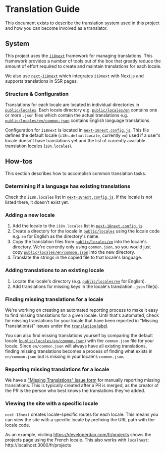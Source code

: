 # Translation Guide

This document exists to describe the translation system used in this project and
how you can become involved as a translator.

## System

This project uses the [`i18next`][i18next] framework for managing translations.
This framework provides a number of tools out of the box that greatly reduce the
amount of effort required to create and maintain translations for each locale.

We also use [`next-i18next`][next-i18next] which integrates `i18next` with
Next.js and supports translations in SSR pages.

### Structure & Configuration

Translations for each locale are located in individual directories in
[`public/locales`][locales]. Each locale directory e.g.
[`public/locales/en`][en] contains one or more `.json` files which contain the
actual translations e.g. [`public/locales/en/common.json`][en/common] contains
English language translations.

Configuration for `i18next` is located in [`next-18next.config.js`][config].
This file defines the default locale (`i18n.defaultLocale`, currently `en`) used
if a user's locale doesn't have translations yet and the list of currently
available translation locales (`18n.locales`).

## How-tos

This section describes how to accomplish common translation tasks.

### Determining if a language has existing translations

Check the `i18n.locales` list in [`next-18next.config.js`][config]. If the
locale is not listed there, it doesn't exist yet.

### Adding a new locale

1. Add the locale to the `i18n.locales` list in
   [`next-18next.config.js`][config].
2. Create a directory for the locale in [`public/locales`][locales] using the
   locale code e.g. `en` for English as the directory's name.
3. Copy the translation files from [`public/locales/en`][en] into the locale's
   directory. We're currently only using `common.json`, so you would just copy
   [`public/locales/en/common.json`][en/common] into the new directory.
4. Translate the strings in the copied file to that locale's language.

### Adding translations to an existing locale

1. Locate the locale's directory (e.g. [`public/locales/en`][en] for English).
2. Add translations for missing keys in the locale's translation `.json`
   file(s).

### Finding missing translations for a locale

We're working on creating an automated reporting process to make it easy to find
missing translations for a given locale. Until that's automated, check for
missing translations for your locale that have been reported in "Missing
Translation(s)" issues under the [`translation` label][translations].

You can also find missing translations yourself by comparing the default locale
([`public/locales/en/common.json`][en/common]) with the `common.json` file for
your locale. Since `en/common.json` will always have all existing translations,
finding missing translations becomes a process of finding what exists in
`en/common.json` but is missing in your locale's `common.json`.

### Reporting missing translations for a locale

We have a ["Missing Translations" issue form][missing-translations-form] for
manually reporting missing translations. This is typically created after a PR is
merged, as the creator of the PR is the person who best knows the translations
they've added.

### Viewing the site with a specific locale

`next-18next` creates locale-specific routes for each locale. This means you can
view the site with a specific locale by prefixing the URL path with the locale
code.

As an example, visiting https://developerdao.com/fr/projects shows the projects
page using the French locale. This also works with `localhost`:
http://localhost:3000/fr/projects

[i18next]: https://www.i18next.com/
[next-i18next]: https://github.com/isaachinman/next-i18next
[config]: ./next-i18next.config.js
[locales]: ./public/locales
[en]: ./public/locales/en
[en/common]: ./public/locales/en/common.json
[translations]:
  https://github.com/Developer-DAO/developerdao.com/issues?q=is%3Aissue+is%3Aopen+sort%3Aupdated-desc+label%3Atranslation
[missing-translations-form]:
  https://github.com/Developer-DAO/developerdao.com/issues/new?assignees=&labels=translation&template=missing-translations.yml&title=Missing+Translation%28s%29
